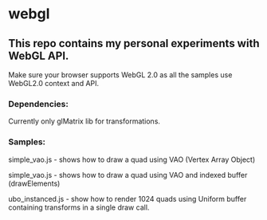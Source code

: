 # webgl

## This repo contains my personal experiments with WebGL API.

Make sure your browser supports WebGL 2.0 as all the samples
use WebGL2.0 context and API.



### Dependencies:

Currently only glMatrix lib for transformations.


### Samples:

simple_vao.js - shows how to draw a quad using VAO (Vertex Array Object)

simple_vao.js - shows how to draw a quad using VAO and indexed buffer (drawElements)

ubo_instanced.js - show how to render 1024 quads using Uniform buffer containing transforms in a single draw call.



